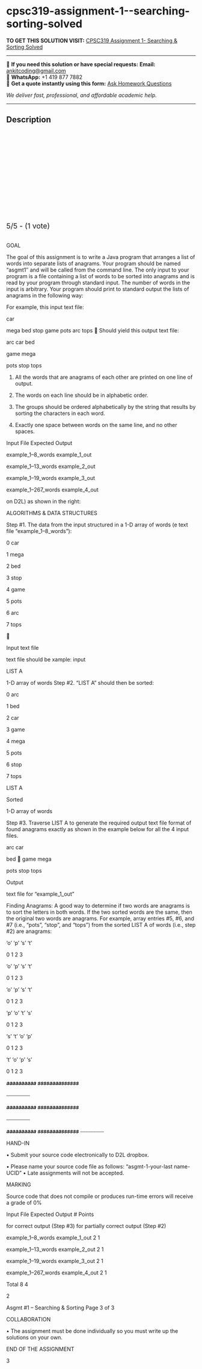 # cpsc319-assignment-1--searching-sorting-solved
**TO GET THIS SOLUTION VISIT:** [CPSC319 Assignment 1- Searching & Sorting Solved](https://www.ankitcodinghub.com/product/cpsc319-solved/)


---

📩 **If you need this solution or have special requests:** **Email:** ankitcoding@gmail.com  
📱 **WhatsApp:** +1 419 877 7882  
📄 **Get a quote instantly using this form:** [Ask Homework Questions](https://www.ankitcodinghub.com/services/ask-homework-questions/)

*We deliver fast, professional, and affordable academic help.*

---

<h2>Description</h2>



<div class="kk-star-ratings kksr-auto kksr-align-center kksr-valign-top" data-payload="{&quot;align&quot;:&quot;center&quot;,&quot;id&quot;:&quot;116155&quot;,&quot;slug&quot;:&quot;default&quot;,&quot;valign&quot;:&quot;top&quot;,&quot;ignore&quot;:&quot;&quot;,&quot;reference&quot;:&quot;auto&quot;,&quot;class&quot;:&quot;&quot;,&quot;count&quot;:&quot;1&quot;,&quot;legendonly&quot;:&quot;&quot;,&quot;readonly&quot;:&quot;&quot;,&quot;score&quot;:&quot;5&quot;,&quot;starsonly&quot;:&quot;&quot;,&quot;best&quot;:&quot;5&quot;,&quot;gap&quot;:&quot;4&quot;,&quot;greet&quot;:&quot;Rate this product&quot;,&quot;legend&quot;:&quot;5\/5 - (1 vote)&quot;,&quot;size&quot;:&quot;24&quot;,&quot;title&quot;:&quot;CPSC319 Assignment 1- Searching \u0026amp; Sorting Solved&quot;,&quot;width&quot;:&quot;138&quot;,&quot;_legend&quot;:&quot;{score}\/{best} - ({count} {votes})&quot;,&quot;font_factor&quot;:&quot;1.25&quot;}">

<div class="kksr-stars">

<div class="kksr-stars-inactive">
            <div class="kksr-star" data-star="1" style="padding-right: 4px">


<div class="kksr-icon" style="width: 24px; height: 24px;"></div>
        </div>
            <div class="kksr-star" data-star="2" style="padding-right: 4px">


<div class="kksr-icon" style="width: 24px; height: 24px;"></div>
        </div>
            <div class="kksr-star" data-star="3" style="padding-right: 4px">


<div class="kksr-icon" style="width: 24px; height: 24px;"></div>
        </div>
            <div class="kksr-star" data-star="4" style="padding-right: 4px">


<div class="kksr-icon" style="width: 24px; height: 24px;"></div>
        </div>
            <div class="kksr-star" data-star="5" style="padding-right: 4px">


<div class="kksr-icon" style="width: 24px; height: 24px;"></div>
        </div>
    </div>

<div class="kksr-stars-active" style="width: 138px;">
            <div class="kksr-star" style="padding-right: 4px">


<div class="kksr-icon" style="width: 24px; height: 24px;"></div>
        </div>
            <div class="kksr-star" style="padding-right: 4px">


<div class="kksr-icon" style="width: 24px; height: 24px;"></div>
        </div>
            <div class="kksr-star" style="padding-right: 4px">


<div class="kksr-icon" style="width: 24px; height: 24px;"></div>
        </div>
            <div class="kksr-star" style="padding-right: 4px">


<div class="kksr-icon" style="width: 24px; height: 24px;"></div>
        </div>
            <div class="kksr-star" style="padding-right: 4px">


<div class="kksr-icon" style="width: 24px; height: 24px;"></div>
        </div>
    </div>
</div>


<div class="kksr-legend" style="font-size: 19.2px;">
            5/5 - (1 vote)    </div>
    </div>
&nbsp;

GOAL

The goal of this assignment is to write a Java program that arranges a list of words into separate lists of anagrams. Your program should be named “asgmt1″ and will be called from the command line. The only input to your program is a file containing a list of words to be sorted into anagrams and is read by your program through standard input. The number of words in the input is arbitrary. Your program should print to standard output the lists of anagrams in the following way:

For example, this input text file:

car

mega bed stop game pots arc tops  Should yield this output text file:

arc car bed

game mega

pots stop tops

1. All the words that are anagrams of each other are printed on one line of output.

2. The words on each line should be in alphabetic order.

3. The groups should be ordered alphabetically by the string that results by sorting the characters in each word.

4. Exactly one space between words on the same line, and no other spaces.

Input File Expected Output

example_1–8_words example_1_out

example_1–13_words example_2_out

example_1–19_words example_3_out

example_1–267_words example_4_out

on D2L) as shown in the right:

ALGORITHMS &amp; DATA STRUCTURES

Step #1. The data from the input structured in a 1-D array of words (e text file “example_1–8_words”):

0 car

1 mega

2 bed

3 stop

4 game

5 pots

6 arc

7 tops



Input text file

text file should be xample: input

LIST A

1-D array of words Step #2. “LIST A” should then be sorted:

0 arc

1 bed

2 car

3 game

4 mega

5 pots

6 stop

7 tops

LIST A

Sorted

1-D array of words

Step #3. Traverse LIST A to generate the required output text file format of found anagrams exactly as shown in the example below for all the 4 input files.

arc car

bed  game mega

pots stop tops

Output

text file for “example_1_out”

Finding Anagrams: A good way to determine if two words are anagrams is to sort the letters in both words. If the two sorted words are the same, then the original two words are anagrams. For example, array entries #5, #6, and #7 (i.e., “pots”, “stop”, and “tops”) from the sorted LIST A of words (i.e., step #2) are anagrams:

‘o’ ‘p’ ‘s’ ‘t’

0 1 2 3

‘o’ ‘p’ ‘s’ ‘t’

0 1 2 3

‘o’ ‘p’ ‘s’ ‘t’

0 1 2 3

‘p’ ‘o’ ‘t’ ‘s’

0 1 2 3

‘s’ ‘t’ ‘o’ ‘p’

0 1 2 3

‘t’ ‘o’ ‘p’ ‘s’

0 1 2 3

𝒂𝒂𝒂𝒂𝒂𝒂𝒂𝒂𝒂𝒂 𝒔𝒔𝒔𝒔𝒂𝒂𝒂𝒂𝒔𝒔𝒔𝒔𝒔𝒔

⎯⎯⎯⎯⎯⎯⎯⎯⎯

𝒂𝒂𝒂𝒂𝒂𝒂𝒂𝒂𝒂𝒂 𝒔𝒔𝒔𝒔𝒂𝒂𝒂𝒂𝒔𝒔𝒔𝒔𝒔𝒔

⎯⎯⎯⎯⎯⎯⎯⎯⎯

𝒂𝒂𝒂𝒂𝒂𝒂𝒂𝒂𝒂𝒂 𝒔𝒔𝒔𝒔𝒂𝒂𝒂𝒂𝒔𝒔𝒔𝒔𝒔𝒔 ⎯⎯⎯⎯⎯⎯⎯⎯⎯

HAND-IN

• Submit your source code electronically to D2L dropbox.

• Please name your source code file as follows: “asgmt-1-your-last name-UCID” • Late assignments will not be accepted.

MARKING

Source code that does not compile or produces run-time errors will receive a grade of 0%

Input File Expected Output # Points

for correct output (Step #3) for partially correct output (Step #2)

example_1–8_words example_1_out 2 1

example_1–13_words example_2_out 2 1

example_1–19_words example_3_out 2 1

example_1–267_words example_4_out 2 1

Total 8 4

2

Asgmt #1 – Searching &amp; Sorting Page 3 of 3

COLLABORATION

• The assignment must be done individually so you must write up the solutions on your own.

END OF THE ASSIGNMENT

3
